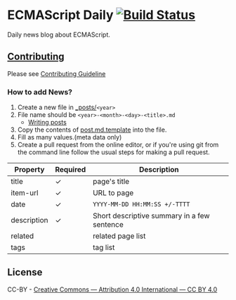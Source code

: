 # ECMAScript Daily [![Build Status](https://travis-ci.org/ecmascript-daily/ecmascript-daily.github.com.svg?branch=master)](https://travis-ci.org/ecmascript-daily/ecmascript-daily.github.com)

Daily news blog about ECMAScript.

## [Contributing](./CONTRIBUTING.md)

Please see [Contributing Guideline](./CONTRIBUTING.md)

### How to add News?

1. Create a new file in [_posts/](https://github.com/ecmascript-daily/ecmascript-daily.github.com/tree/master/_posts)`<year>`
2. File name should be `<year>-<month>-<day>-<title>.md`
    - [Writing posts](http://jekyllrb.com/docs/posts/ "Writing posts")
3. Copy the contents of [post.md.template](template/post.md.template) into the file.
4. Fill as many values.(meta data only)
5. Create a pull request from the online editor, or if you're using git from the command line follow the usual steps for making a pull request.

| Property | Required | Description |
|----------|----------|-------------|
| title | ✓ | page's title |
| item-url | ✓ | URL to page |
| date | ✓ | `YYYY-MM-DD HH:MM:SS +/-TTTT` |
| description | ✓ | Short descriptive summary in a few sentence |
| related |  | related page list |
| tags |  | tag list |


## License

CC-BY - [Creative Commons — Attribution 4.0 International — CC BY 4.0](https://creativecommons.org/licenses/by/4.0/ "Creative Commons — Attribution 4.0 International — CC BY 4.0")